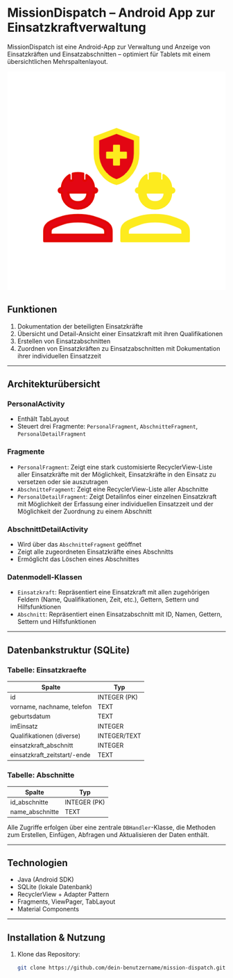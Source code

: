# MissionDispatch – Android App zur Einsatzkraftverwaltung

MissionDispatch ist eine Android-App zur Verwaltung und Anzeige von Einsatzkräften und Einsatzabschnitten – optimiert für Tablets mit einem übersichtlichen Mehrspaltenlayout.

![MissionDispatch Logo](https://github.com/Falkenhorst14/MissionDispatch/blob/feature/app/src/main/res/drawable/missiondispatchlogo.png)

## Funktionen

1. Dokumentation der beteiligten Einsatzkräfte
2. Übersicht und Detail-Ansicht einer Einsatzkraft mit ihren Qualifikationen
3. Erstellen von Einsatzabschnitten
4. Zuordnen von Einsatzkräften zu Einsatzabschnitten mit Dokumentation ihrer individuellen Einsatzzeit

---

## Architekturübersicht

### PersonalActivity
- Enthält TabLayout
- Steuert drei Fragmente: `PersonalFragment`, `AbschnitteFragment`, `PersonalDetailFragment`

### Fragmente
- `PersonalFragment`: Zeigt eine stark customisierte RecyclerView-Liste aller Einsatzkräfte mit der Möglichkeit, Einsatzkräfte in den Einsatz zu versetzen oder sie auszutragen
- `AbschnitteFragment`: Zeigt eine RecyclerView-Liste aller Abschnitte
- `PersonalDetailFragment`: Zeigt Detailinfos einer einzelnen Einsatzkraft mit Möglichkeit der Erfassung einer individuellen Einsatzzeit und der Möglichkeit der Zuordnung zu einem Abschnitt

### AbschnittDetailActivity
- Wird über das `AbschnitteFragment` geöffnet
- Zeigt alle zugeordneten Einsatzkräfte eines Abschnitts
- Ermöglicht das Löschen eines Abschnittes

### Datenmodell-Klassen
- `Einsatzkraft`: Repräsentiert eine Einsatzkraft mit allen zugehörigen Feldern (Name, Qualifikationen, Zeit, etc.), Gettern, Settern und Hilfsfunktionen
- `Abschnitt`: Repräsentiert einen Einsatzabschnitt mit ID, Namen, Gettern, Settern und Hilfsfunktionen

---

## Datenbankstruktur (SQLite)

### Tabelle: Einsatzkraefte
| Spalte                        | Typ      |
|------------------------------|----------|
| id                           | INTEGER (PK) |
| vorname, nachname, telefon   | TEXT     |
| geburtsdatum                 | TEXT     |
| imEinsatz                    | INTEGER  |
| Qualifikationen (diverse)    | INTEGER/TEXT |
| einsatzkraft_abschnitt       | INTEGER  |
| einsatzkraft_zeitstart/-ende| TEXT     |

### Tabelle: Abschnitte
| Spalte        | Typ      |
|---------------|----------|
| id_abschnitte | INTEGER (PK) |
| name_abschnitte | TEXT   |

Alle Zugriffe erfolgen über eine zentrale `DBHandler`-Klasse, die Methoden zum Erstellen, Einfügen, Abfragen und Aktualisieren der Daten enthält.

---

## Technologien

- Java (Android SDK)
- SQLite (lokale Datenbank)
- RecyclerView + Adapter Pattern
- Fragments, ViewPager, TabLayout
- Material Components

---

## Installation & Nutzung

1. Klone das Repository:
   ```bash
   git clone https://github.com/dein-benutzername/mission-dispatch.git

